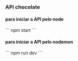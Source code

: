 ### API chocolate


#### para iniciar a API pelo node 
´´´
npm start
´´´


#### para iniciar a API pelo nodemon
´´´
npm run dev
´´´

